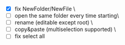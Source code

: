 - [x] fix NewFolder/NewFile \ 
- [ ] open the same folder every time starting\
- [ ] rename (editable except root) \
- [ ] copy&paste (multiselection supported) \
- [ ] fix select all
